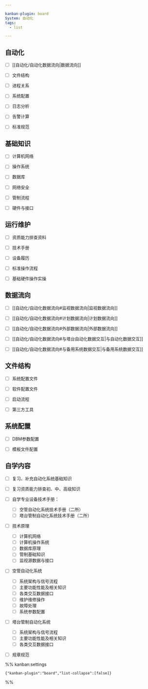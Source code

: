 ```yaml
---

kanban-plugin: board
System: 自动化
tags:
  - list

---
```


## 自动化

- [ ] [[自动化/自动化数据流向|数据流向]]
- [ ] 文件结构
- [ ] 进程关系
- [ ] 系统配置
- [ ] 日志分析
- [ ] 告警计算
- [ ] 标准规范


## 基础知识

- [ ] 计算机网络
- [ ] 操作系统
- [ ] 数据库
- [ ] 网络安全
- [ ] 管制流程
- [ ] 硬件与接口


## 运行维护

- [ ] 资质能力排查资料
- [ ] 技术手册
- [ ] 设备履历
- [ ] 标准操作流程
- [ ] 基础硬件操作实操


## 数据流向

- [ ] [[自动化/自动化数据流向#监视数据流向|监视数据流向]]
- [ ] [[自动化/自动化数据流向#计划数据流向|计划数据流向]]
- [ ] [[自动化/自动化数据流向#外部数据流向|外部数据流向]]
- [ ] [[自动化/自动化数据流向#与塔台自动化数据交互|与自动化数据交互]]
- [ ] [[自动化/自动化数据流向#与备用系统数据交互|与备用系统数据交互]]


## 文件结构

- [ ] 系统配置文件
- [ ] 软件配置文件
- [ ] 启动流程
- [ ] 第三方工具


## 系统配置

- [ ] DBM参数配置
- [ ] 模板文件配置


## 自学内容

- [ ] 复习、补充自动化系统基础知识
- [ ] 复习资质能力排查初、中、高级知识
- [ ] 自学专业设备技术手册：  
	- [ ] 空管自动化系统技术手册（二所）  
	- [ ] 塔台管制自动化系统技术手册（二所）
- [ ] 技术原理
	- [ ] 计算机网络
	- [ ] 计算机操作系统
	- [ ] 数据库原理
	- [ ] 管制基础知识
	- [ ] 监视源数据与接口
- [ ] 空管自动化系统
	- [ ] 系统架构与信号流程
	- [ ] 主要功能性能及相关知识
	- [ ] 各类交互数据接口
	- [ ] 维护维修操作
	- [ ] 故障处理
	- [ ] 系统参数配置
- [ ] 塔台管制自动化系统
	- [ ] 系统架构与信号流程
	- [ ] 主要功能性能及相关知识
	- [ ] 各类交互数据接口
- [ ] 规章规范




%% kanban:settings
```
{"kanban-plugin":"board","list-collapse":[false]}
```
%%